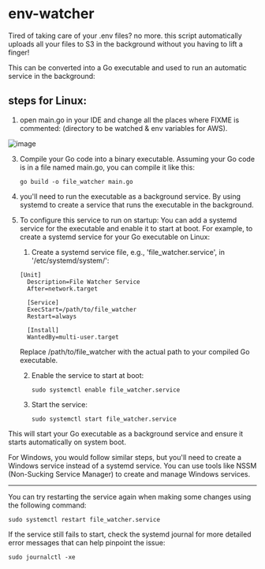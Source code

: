 # env-watcher

Tired of taking care of your .env files? no more. this script automatically uploads all your files to S3 in the background without you having to lift a finger!


This can be converted into a Go executable and used to run an automatic service in the background:
## steps for Linux:

1. open main.go in your IDE and change all the places where FIXME is commented: (directory to be watched & env variables for AWS).

![image](https://github.com/Raghav-rv28/env-watcher/assets/62635473/39aba1f8-dd31-4df5-97b8-365dcae323f7)

3. Compile your Go code into a binary executable. Assuming your Go code is in a file named main.go, you can compile it like this:
   ```
   go build -o file_watcher main.go
   ```
4. you'll need to run the executable as a background service. By using systemd to create a service that runs the executable in the background.
5. To configure this service to run on startup: You can add a systemd service for the executable and enable it to start at boot.
   For example, to create a systemd service for your Go executable on Linux:
    1. Create a systemd service file, e.g., 'file_watcher.service', in '/etc/systemd/system/':
    ```
    [Unit]
      Description=File Watcher Service
      After=network.target
      
      [Service]
      ExecStart=/path/to/file_watcher
      Restart=always
      
      [Install]
      WantedBy=multi-user.target
    ```
    Replace /path/to/file_watcher with the actual path to your compiled Go executable.

   2. Enable the service to start at boot:
      
      ```
      sudo systemctl enable file_watcher.service
      ```
      
   3. Start the service:
      
      ```
      sudo systemctl start file_watcher.service
      ```

This will start your Go executable as a background service and ensure it starts automatically on system boot.

For Windows, you would follow similar steps, but you'll need to create a Windows service instead of a systemd service. You can use tools like NSSM (Non-Sucking Service Manager) to create and manage Windows services.


---
You can try restarting the service again when making some changes using the following command:
```
sudo systemctl restart file_watcher.service

```

If the service still fails to start, check the systemd journal for more detailed error messages that can help pinpoint the issue:
```
sudo journalctl -xe
```
